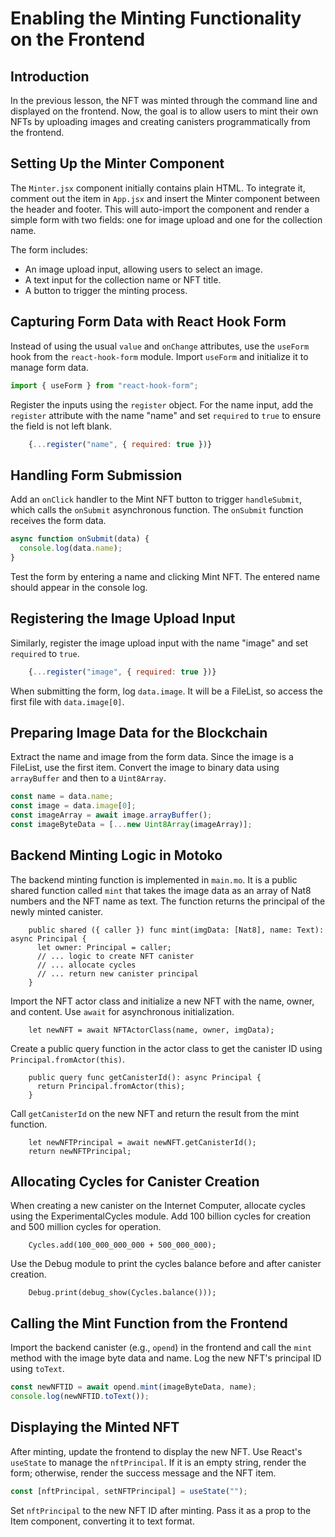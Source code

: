 # Enabling the Minting Functionality on the Frontend

## Introduction

In the previous lesson, the NFT was minted through the command line and displayed on the frontend. Now, the goal is to allow users to mint their own NFTs by uploading images and creating canisters programmatically from the frontend.

## Setting Up the Minter Component

The `Minter.jsx` component initially contains plain HTML. To integrate it, comment out the item in `App.jsx` and insert the Minter component between the header and footer. This will auto-import the component and render a simple form with two fields: one for image upload and one for the collection name.

The form includes:

- An image upload input, allowing users to select an image.
- A text input for the collection name or NFT title.
- A button to trigger the minting process.

## Capturing Form Data with React Hook Form

Instead of using the usual `value` and `onChange` attributes, use the `useForm` hook from the `react-hook-form` module. Import `useForm` and initialize it to manage form data.

```js
import { useForm } from "react-hook-form";
```

Register the inputs using the `register` object. For the name input, add the `register` attribute with the name "name" and set `required` to `true` to ensure the field is not left blank.

```js
    {...register("name", { required: true })}
```

## Handling Form Submission

Add an `onClick` handler to the Mint NFT button to trigger `handleSubmit`, which calls the `onSubmit` asynchronous function. The `onSubmit` function receives the form data.

```js
async function onSubmit(data) {
  console.log(data.name);
}
```

Test the form by entering a name and clicking Mint NFT. The entered name should appear in the console log.

## Registering the Image Upload Input

Similarly, register the image upload input with the name "image" and set `required` to `true`.

```js
    {...register("image", { required: true })}
```

When submitting the form, log `data.image`. It will be a FileList, so access the first file with `data.image[0]`.

## Preparing Image Data for the Blockchain

Extract the name and image from the form data. Since the image is a FileList, use the first item. Convert the image to binary data using `arrayBuffer` and then to a `Uint8Array`.

```js
const name = data.name;
const image = data.image[0];
const imageArray = await image.arrayBuffer();
const imageByteData = [...new Uint8Array(imageArray)];
```

## Backend Minting Logic in Motoko

The backend minting function is implemented in `main.mo`. It is a public shared function called `mint` that takes the image data as an array of Nat8 numbers and the NFT name as text. The function returns the principal of the newly minted canister.

```mo
    public shared ({ caller }) func mint(imgData: [Nat8], name: Text): async Principal {
      let owner: Principal = caller;
      // ... logic to create NFT canister
      // ... allocate cycles
      // ... return new canister principal
    }
```

Import the NFT actor class and initialize a new NFT with the name, owner, and content. Use `await` for asynchronous initialization.

```mo
    let newNFT = await NFTActorClass(name, owner, imgData);
```

Create a public query function in the actor class to get the canister ID using `Principal.fromActor(this)`.

```mo
    public query func getCanisterId(): async Principal {
      return Principal.fromActor(this);
    }
```

Call `getCanisterId` on the new NFT and return the result from the mint function.

```mo
    let newNFTPrincipal = await newNFT.getCanisterId();
    return newNFTPrincipal;
```

## Allocating Cycles for Canister Creation

When creating a new canister on the Internet Computer, allocate cycles using the ExperimentalCycles module. Add 100 billion cycles for creation and 500 million cycles for operation.

```mo
    Cycles.add(100_000_000_000 + 500_000_000);
```

Use the Debug module to print the cycles balance before and after canister creation.

```mo
    Debug.print(debug_show(Cycles.balance()));
```

## Calling the Mint Function from the Frontend

Import the backend canister (e.g., `opend`) in the frontend and call the `mint` method with the image byte data and name. Log the new NFT's principal ID using `toText`.

```js
const newNFTID = await opend.mint(imageByteData, name);
console.log(newNFTID.toText());
```

## Displaying the Minted NFT

After minting, update the frontend to display the new NFT. Use React's `useState` to manage the `nftPrincipal`. If it is an empty string, render the form; otherwise, render the success message and the NFT item.

```js
const [nftPrincipal, setNFTPrincipal] = useState("");
```

Set `nftPrincipal` to the new NFT ID after minting. Pass it as a prop to the Item component, converting it to text format.
